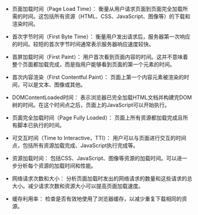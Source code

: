 
- 页面加载时间（Page Load Time）： 衡量从用户请求页面到页面完全加载所需的时间。这包括所有资源（HTML、CSS、JavaScript、图像等）的下载和渲染时间。

- 首次字节时间（First Byte Time）： 衡量用户发出请求后，服务器第一次响应的时间。较短的首次字节时间通常表示服务器响应速度较快。

- 首屏加载时间（First Paint）： 用户首次看到页面内容的时间。这并不意味着整个页面都加载完成，而是指用户能够看到页面的第一个元素的时间。

- 首次内容渲染（First Contentful Paint）： 页面上第一个内容元素被渲染的时间，可以是文本、图像或其他。

- DOMContentLoaded时间： 表示浏览器已完全加载HTML文档并构建完DOM树的时间。在这个时间点之后，页面上的JavaScript可以开始执行。

- 页面完全加载时间（Page Fully Loaded）： 页面上所有资源都加载完成且所有脚本已执行的时间。

- 可交互时间（Time to Interactive，TTI）： 用户可以与页面进行交互的时间点，包括所有资源加载完成、JavaScript执行完成等。

- 资源加载时间： 包括CSS、JavaScript、图像等资源的加载时间。可以进一步分析每个资源的加载时间和性能。

- 网络请求次数和大小： 分析页面加载时发出的网络请求的数量和这些请求的总大小。减少请求次数和资源大小可以提高页面加载速度。

- 缓存利用率： 检查是否有效地使用了浏览器缓存，以减少重复下载相同的资源。